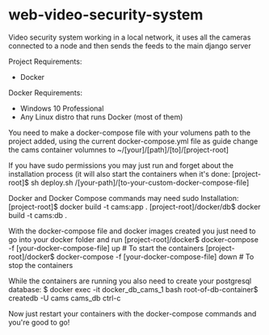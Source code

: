 # web-video-security-system
Video security system working in a local network, it uses all the cameras connected to a node and then sends the feeds to the main django server

Project Requirements:
  - Docker

Docker Requirements:
  - Windows 10 Professional
  - Any Linux distro that runs Docker (most of them)

You need to make a docker-compose file with your volumens path to the project added, using the current docker-compose.yml file 
as guide change the cams container volumnes to ~/[your]/[path]/[to]/[project-root]

If you have sudo permissions you may just run and forget about the installation process (it will also start the containers when it's
done:
  [project-root]$ sh deploy.sh /[your-path]/[to-your-custom-docker-compose-file]

Docker and Docker Compose commands may need sudo
Installation:
  [project-root]$ docker build -t cams:app .
  [project-root]/docker/db$ docker build -t cams:db .

With the docker-compose file and docker images created you just need to go into your docker folder and run
  [project-root]/docker$ docker-compose -f [your-docker-compose-file] up # To start the containers
  [project-root]/docker$ docker-compose -f [your-docker-compose-file] down # To stop the containers
  
 While the containers are running you also need to create your postgresql database:
  $ docker exec -it docker_db_cams_1 bash
  root-of-db-container$ createdb -U cams cams_db
  ctrl-c
  
  Now just restart your containers with the docker-compose commands and you're good to go!
